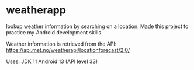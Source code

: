 # weatherapp
lookup weather information by searching on a location. Made this project to practice my Android development skills.

Weather information is retrieved from the API:
https://api.met.no/weatherapi/locationforecast/2.0/

Uses:
JDK 11
Android 13 (API level 33)
